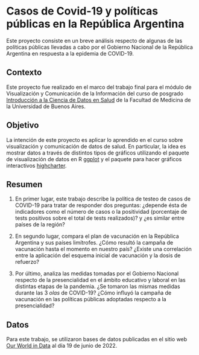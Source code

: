 # Casos de Covid-19 y políticas públicas en la República Argentina

Este proyecto consiste en un breve análisis respecto de algunas de las políticas públicas llevadas a cabo por el Gobierno Nacional de la República Argentina en respuesta a la epidemia de COVID-19.

## Contexto

Este proyecto fue realizado en el marco del trabajo final para el módulo de Visualización y Comunicación de la Información del curso de posgrado [Introducción a la Ciencia de Datos en Salud](https://www.fmed.uba.ar/innovacion/hacemos) de la Facultad de Medicina de la Universidad de Buenos Aires.

## Objetivo

La intención de este proyecto es aplicar lo aprendido en el curso sobre visualización y comunicación de datos de salud. En particular, la idea es mostrar datos a través de distintos tipos de gráficos utilizando el paquete de visualización de datos en R [ggplot](https://cran.r-project.org/web/packages/ggplot2/index.html) y el paquete para hacer gráficos interactivos [highcharter](https://cran.r-project.org/web/packages/highcharter/index.html).

## Resumen

1. En primer lugar, este trabajo describe la política de testeo de casos de COVID-19 para tratar de responder dos preguntas: ¿depende ésta de indicadores como el número de casos o la positividad (porcentaje de tests positivos sobre el total de tests realizados)? y ¿es similar entre países de la región?

2. En segundo lugar, compara el plan de vacunación en la República Argentina y sus países limítrofes. ¿Cómo resultó la campaña de vacunación hasta el momento en nuestro país? ¿Existe una correlación entre la aplicación del esquema inicial de vacunación y la dosis de refuerzo?

3. Por último, analiza las medidas tomadas por el Gobierno Nacional respecto de la presencialidad en el ámbito educativo y laboral en las distintas etapas de la pandemia. ¿Se tomaron las mismas medidas durante las 3 *olas* de COVID-19? ¿Cómo influyó la campaña de vacunación en las políticas públicas adoptadas respecto a la presencialidad?

## Datos

Para este trabajo, se utilizaron bases de datos publicadas en el sitio web [Our World in Data](https://ourworldindata.org/) al día 19 de junio de 2022.
